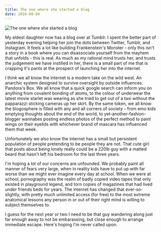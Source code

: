 ```yaml
---
title: The one where she started a blog
date: 2016-08-04
---
```


![The one where she started a blog](https://source.unsplash.com/0gkw_9fy0eQ/1600x900)

My eldest daughter now has a blog over at Tumblr. I spent the better part of yesterday evening helping her join the dots between Twitter, Tumblr, and Instagram. It feels a lot like building Frankenstein's Monster - only this isn't a story in a book where you can disassociate yourself from the mayhem that unfolds - this is real. As much as my rational mind trusts her, and trusts the judgement we have instilled in her, there is a small part of me that is crapping it's pants at the prospect of launching her into the internet.

I think we all know the internet is a modern take on the wild west. An anarchic system designed to survive oversight by outside influences. Pandora's Box. We all know that a quick google search can inform you on anything from covalent bonding of atoms, to the colour of underwear the latest movie starlet was wearing as she tried to get out of a taxi without the papparazzi sticking cameras up her skirt. By the same token, we all know the blogosphere is filled with any and all corners of society - from emo kids emptying thoughts about the end of the world, to yet-another-fashion-blogger wannabes posting endless photos of the perfect method to paint wings on their eyelids with whichever brand of mascara has influenced them that week.

Unfortunately we also know the internet has a small but persistent population of people pretending to be people they are not. That cute girl that posts about being lonely really could be a 220lb guy with a matted beard that hasn't left his bedroom for the last three years.

I'm hoping a lot of our concerns are unfounded. We probably paint all manner of fears very large, when in reality kids have to put up with far worse than we might ever imagine every day at school. When we were at school, pornography was the realm of badly copied video tapes that only existed in playground legend, and torn copies of magazines that had lived under friends beds for years. The internet has changed that ever-so-slightly, with pretty much unlimited access (for free) to the most extreme anatomical lessons any person in or out of their right mind is willing to subject themselves to.

I guess for the next year or two I need to be that guy wandering along just far enough away to not be embarassing, but close enough to arrange immediate escape. Here's hoping I'm never called upon.
